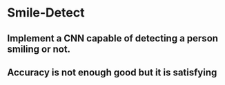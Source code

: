 # Smile-Detect
## Implement a CNN capable of detecting a person smiling or not.
## Accuracy is not enough good but it is satisfying
